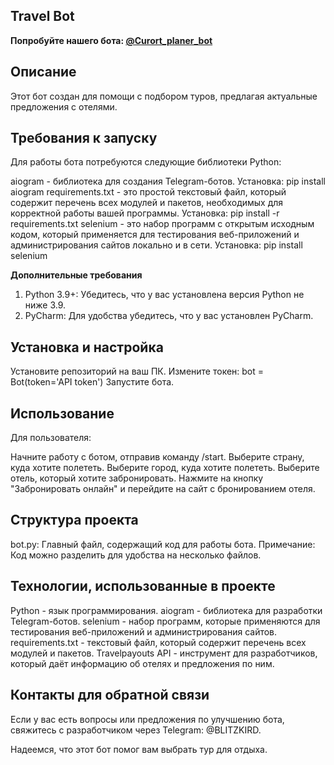 ## **Travel Bot**
**Попробуйте нашего бота: [@Curort_planer_bot](https://t.me/Curort_planer_bot)**


## **Описание**
Этот бот создан для помощи с подбором туров, предлагая актуальные предложения с отелями.

## **Требования к запуску**
Для работы бота потребуются следующие библиотеки Python:

aiogram - библиотека для создания Telegram-ботов.
Установка: pip install aiogram
requirements.txt - это простой текстовый файл, который содержит перечень всех модулей и пакетов, необходимых для корректной работы вашей программы.
Установка: pip install -r requirements.txt
selenium - это набор программ с открытым исходным кодом, который применяется для тестирования веб-приложений и администрирования сайтов локально и в сети.
Установка: pip install selenium

**Дополнительные требования**

1. Python 3.9+: Убедитесь, что у вас установлена версия Python не ниже 3.9.
2. PyCharm: Для удобства убедитесь, что у вас установлен PyCharm.

## **Установка и настройка**
Установите репозиторий на ваш ПК.
Измените токен:
bot = Bot(token='API token')
Запустите бота.
## **Использование**
Для пользователя:

Начните работу с ботом, отправив команду /start.
Выберите страну, куда хотите полететь.
Выберите город, куда хотите полететь.
Выберите отель, который хотите забронировать.
Нажмите на кнопку "Забронировать онлайн" и перейдите на сайт с бронированием отеля.
## **Структура проекта**
bot.py: Главный файл, содержащий код для работы бота.
Примечание:
Код можно разделить для удобства на несколько файлов.

## **Технологии, использованные в проекте**
Python - язык программирования.
aiogram - библиотека для разработки Telegram-ботов.
selenium - набор программ, которые применяются для тестирования веб-приложений и администрирования сайтов.
requirements.txt - текстовый файл, который содержит перечень всех модулей и пакетов.
Travelpayouts API - инструмент для разработчиков, который даёт информацию об отелях и предложения по ним.
## **Контакты для обратной связи**
Если у вас есть вопросы или предложения по улучшению бота, свяжитесь с разработчиком через Telegram: @BLITZKIRD.

Надеемся, что этот бот помог вам выбрать тур для отдыха.

